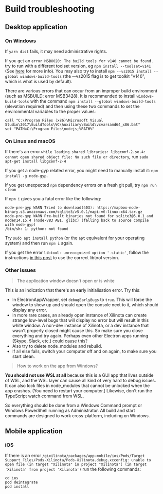 # Build troubleshooting

## Desktop application

### On Windows

If `yarn dist` fails, it may need administrative rights.

If you get an `error MSB8020: The build tools for v140 cannot be found.` try to run with a different toolset version, eg `npm install --toolset=v141` (See [here](https://github.com/mapbox/node-sqlite3/issues/1124) for more info). You may also try to install `npm --vs2015 install --global windows-build-tools` (the --vs2015 flag is to get toolkit "v140", which is what is used by default).

There are various errors that can occur from an improper build environment (such as MSBUILD: error MSB3428). It is recommended to install `windows-build-tools` with the command `npm install --global windows-build-tools` (elevation required) and then using these two commands to set the environmental variables to the proper values:

```batch
call "C:\Program Files (x86)\Microsoft Visual Studio\2017\BuildTools\VC\Auxiliary\Build\vcvarsamd64_x86.bat" 
set "PATH=C:\Program Files\nodejs;%PATH%"
```

### On Linux and macOS

If there's an error `while loading shared libraries: libgconf-2.so.4: cannot open shared object file: No such file or directory`, run `sudo apt-get install libgconf-2-4`

If you get a node-gyp related error, you might need to manually install it: `npm install -g node-gyp`.

If you get unexpected `npm` dependency errors on a fresh git pull, try `npm run clean`

If `npm i` gives you a fatal error like the following:
```
node-pre-gyp WARN Tried to download(403): https://mapbox-node-binary.s3.amazonaws.com/sqlite3/v5.0.1/napi-v6-linux-x64.tar.gz 
node-pre-gyp WARN Pre-built binaries not found for sqlite3@5.0.1 and node@14.15.4 (node-v83 ABI, glibc) (falling back to source compile with node-gyp)
/bin/sh: 1: python: not found
```
Try `sudo apt install python` (or the `apt` equivalent for your operating system) and then run `npm i` again.

If you get the error `libtool: unrecognized option '-static'`, follow the instructions [in this post](https://stackoverflow.com/a/38552393/561309) to use the correct libtool version.

### Other issues

> The application window doesn't open or is white

This is an indication that there's an early initialisation error. Try this:

- In ElectronAppWrapper, set `debugEarlyBugs` to `true`. This will force the window to show up and should open the console next to it, which should display any error.
- In more rare cases, an already open instance of Xilinota can create strange low-level bugs that will display no error but will result in this white window. A non-dev instance of Xilinota, or a dev instance that wasn't properly closed might cause this. So make sure you close everything and try again. Perhaps even other Electron apps running (Skype, Slack, etc.) could cause this?
- Also try to delete node_modules and rebuild.
- If all else fails, switch your computer off and on again, to make sure you start clean.

> How to work on the app from Windows?

**You should not use WSL at all** because this is a GUI app that lives outside of WSL, and the WSL layer can cause all kind of very hard to debug issues. It can also lock files in node_modules that cannot be unlocked when the app crashes. (You need to restart your computer.) Likewise, don't run the TypeScript watch command from WSL.

So everything should be done from a Windows Command prompt or Windows PowerShell running as Administrator. All build and start commands are designed to work cross-platform, including on Windows.

## Mobile application

### iOS

If there is an error `/gixilinota/packages/app-mobile/ios/Pods/Target Support Files/Pods-Xilinota/Pods-Xilinota.debug.xcconfig: unable to open file (in target "Xilinota" in project "Xilinota") (in target 'Xilinota' from project 'Xilinota')` run the following commands:

    cd ios
    pod deintegrate
    pod install
